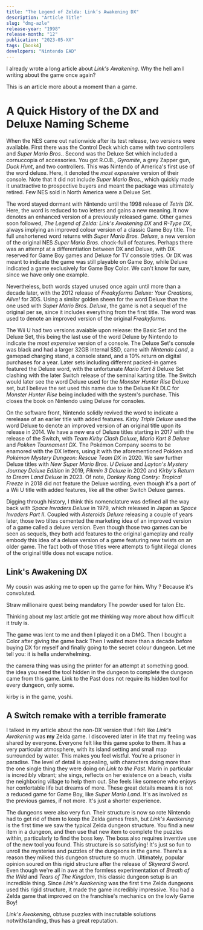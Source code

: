 ```yaml
---
title: "The Legend of Zelda: Link’s Awakening DX"
description: "Article Title"
slug: "dmg-azle"
release-year: "1998"
release-month: "12"
publication: "2023-05-XX"
tags: [book4]
developers: "Nintendo EAD"
---
```

I already wrote a long article about *Link's Awakening*. Why the hell am I writing about the game once again?

This is an article more about a moment than a game.

# A Quick History of the DX and Deluxe Naming Scheme
When the NES came out nationwide after its test release, two versions were available. First there was the Control Deck which came with two controllers and *Super Mario Bros.*. Second was the Deluxe Set which included a cornuccopia of accessories. You got R.O.B., *Gyromite*, a grey Zapper gun, *Duck Hunt*, and two controllers. This was Nintendo of America's first use of the word deluxe. Here, it denoted the *most expensive* version of their console. Note that it did not include *Super Mario Bros.*, which quickly made it unattractive to prospective buyers and meant the package was ultimately retired. Few NES sold in North America were a Deluxe Set.

The word stayed dormant with Nintendo until the 1998 release of *Tetris DX*. Here, the word is reduced to two letters and gains a new meaning. It now denotes an enhanced version of a previously released game. Other games soon followed, *The Legend of Zelda: Link's Awakening DX* and *R-Type DX*, always implying an improved colour version of a classic Game Boy title. The full unshortened word returns with *Super Mario Bros. Deluxe*, a new version of the original NES *Super Mario Bros.* chock-full of features. Perhaps there was an attempt at a differentiation between DX and Deluxe, with DX reserved for Game Boy games and Deluxe for TV console titles. Or DX was meant to indicate the game was still playable on Game Boy, while Deluxe indicated a game exclusively for Game Boy Color. We can't know for sure, since we have only one example.

Nevertheless, both words stayed unused once again until more than a decade later, with the 2012 release of *Freakyforms Deluxe: Your Creations, Alive!* for 3DS. Using a similar golden sheen for the word Deluxe than the one used with *Super Mario Bros. Deluxe*, the game is not a sequel of the original per se, since it includes everything from the first title. The word was used to denote an improved version of the original *Freakyforms*.

The Wii U had two versions avaiable upon release: the Basic Set and the Deluxe Set, this being the last use of the word Deluxe by Nintendo to indicate the *most expensive* version of a console. The Deluxe Set's console was black and had a larger 32GB internal SSD, came with *Nintendo Land*, a gamepad charging stand, a console stand, and a 10% return on digital purchases for a year. Later sets including different packed-in games featured the Deluxe word, with the unfortunate *Mario Kart 8* Deluxe Set clashing with the later Switch release of the seminal karting title. The Switch would later see the word Deluxe used for the *Monster Hunter Rise* Deluxe set, but I believe the set used this name due to the Deluxe Kit DLC for *Monster Hunter Rise* being included with the system's purchase. This closes the book on Nintendo using Deluxe for consoles.

On the software front, Nintendo solidly revived the word to indicate a rerelease of an earlier title with added features. *Kirby Triple Deluxe* used the word Deluxe to denote an improved version of an original title upon its release in 2014. We have a new era of Deluxe titles starting in 2017 with the release of the Switch, with *Team Kirby Clash Deluxe*, *Mario Kart 8 Deluxe* and *Pokken Tournament DX*. The Pokémon Company seems to be enamored with the DX letters, using it with the aforementioned Pokken and *Pokémon Mystery Dungeon: Rescue Team DX* in 2020. We saw further Deluxe titles with *New Super Mario Bros. U Deluxe* and *Layton's Mystery Journey Deluxe Edition* in 2019, *Pikmin 3 Deluxe* in 2020 and *Kirby's Return to Dream Land Deluxe* in 2023. Of note, *Donkey Kong Contry: Tropical Freeze* in 2018 did not feature the Deluxe wording, even though it's a port of a Wii U title with added features, like all the other Switch Deluxe games.

Digging through history, I think this nomenclature was defined all the way back with *Space Invaders Deluxe* in 1979, which released in Japan as *Space Invaders Part II*. Coupled with *Asteroids Deluxe* releasing a couple of years later, those two tiltes cemented the marketing idea of an improved version of a game called a deluxe version. Even though those two games can be seen as sequels, they both add features to the original gameplay and really embody this idea of a deluxe version of a game featuring new twists on an older game. The fact both of those titles were attempts to fight illegal clones of the original title does not escape notice.

## Link's Awakening DX
My cousin was asking me to open up the game for him. Why ? Because it's convoluted.

Straw millionaire quest being mandatory
The powder used for talon
Etc.

Thinking about my last article got me thinking way more about how difficult it truly is.

The game was lent to me and then I played it on a DMG. Then I bought a Color after giving the game back Then I waited more than a decade before buying DX for myself and finally going to the secret colour dungeon. Let me tell you: it is hella underwhelming.

the camera thing was using the printer for an attempt at something good.
the idea you need the tool hidden in the dungeon to complete the dungeon came from this game. Link to the Past does not require its hidden tool for every dungeon, only some.

kirby is in the game, yoshi.

## A Switch remake with a terrible framerate
I talked in my article about the non-DX version that I felt like *Link's Awakening* was **my** Zelda game. I discovered later in life that my feeling was shared by everyone. Everyone felt like this game spoke to them. It has a very particular atmosphere, with its island setting and small map surrounded by water. This makes you feel wistful. You're a prisoner in paradise. The level of detail is appealing, with characters doing more than the one single thing they were doing on *Link to the Past*. Marin in particular is incredibly vibrant; she sings, reflects on her existence on a beach, visits the neighboring village to help them out. She feels like someone who enjoys her confortable life but dreams of more. These great details means it is not a reduced game for Game Boy, like *Super Mario Land*. It's as involved as the previous games, if not more. It's just a shorter experience.

The dungeons were also very fun. Their structure is now so rote Nintendo had to get rid of them to keep the Zelda games fresh, but *Link's Awakening* is the first time we saw the typical Zelda dungeon structure. You find a new item in a dungeon, and then use that new item to complete the puzzles within, particularly to find the boss key. The boss also requires inventive use of the new tool you found. This structure is so satisfying! It's just so fun to unroll the mysteries and puzzles of the dungeons in the game. There's a reason they milked this dungeon structure so much. Ultimately, popular opinion soured on this rigid structure after the release of *Skyward Sword*. Even though we're all in awe at the formless experimentation of *Breath of the Wild* and *Tears of The Kingdom*, this classic dungeon setup is an incredible thing. Since *Link's Awakening* was the first time Zelda dungeons used this rigid structure, it made the game incredibly impressive. You had a Zelda game that improved on the franchise's mechanics on the lowly Game Boy!

*Link's Awakening*, obtuse puzzles with inscrutable solutions notwithstanding, thus has a great reputation.